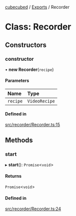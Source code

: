 [cubecubed](/reference/README.md) / [Exports](/reference/modules.md) / Recorder

# Class: Recorder

## Constructors

### constructor

• **new Recorder**(`recipe`)

#### Parameters

| Name | Type |
| :------ | :------ |
| `recipe` | `VideoRecipe` |

#### Defined in

[src/recorder/Recorder.ts:15](https://github.com/imaphatduc/cubecubed/blob/e48fd86/src/recorder/Recorder.ts#L15)

## Methods

### start

▸ **start**(): `Promise`<`void`\>

#### Returns

`Promise`<`void`\>

#### Defined in

[src/recorder/Recorder.ts:24](https://github.com/imaphatduc/cubecubed/blob/e48fd86/src/recorder/Recorder.ts#L24)

